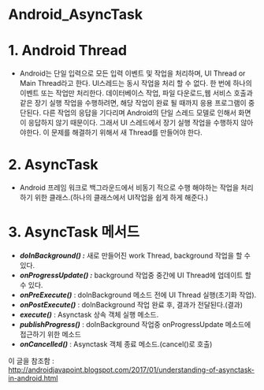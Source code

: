 # Android_AsyncTask
# 1. Android Thread
* Android는 단일 입력으로 모든 입력 이벤트 및 작업을 처리하며, UI Thread or Main Thread라고 한다. UI스레드는 동시 작업을 처리 할 수 없다. 한 번에 하나의 이벤트 또는 작업만 처리한다. 데이터베이스 작업, 파일 다운로드,웹 서비스 호출과 같은 장기 실행 작업을 수행하려면, 해당 작업이 완료 될 때까지 응용 프로그램이 중단된다. 다른 작업의 응답을 기다리며 Android의 단일 스레드 모델로 인해서 화면이 응답하지 않기 때문이다. 그래서 UI 스레드에서 장기 실행 작업을 수행하지 않아야한다. 이 문제를 해결하기 위해서 새 Thread를 만들어야 한다.
# 2. AsyncTask
* Android 프레임 워크로 백그라운드에서 비동기 적으로 수행 해야하는 작업을 처리하기 위한 클래스.(하나의 클래스에서 UI작업을 쉽게 하게 해준다.)
# 3. AsyncTask 메서드
* ___doInBackground() :___ 새로 만들어진 work Thread, background 작업을 할 수 있다.  
* ___onProgressUpdate() :___ background 작업중 중간에 UI Thread에 업데이트 할 수 있다.  
* ___onPreExecute()___ : doInBackground 메소드 전에 UI Thread 실행(초기화 작업).  
* ___onPostExecute()___ : doInBackground 작업 완료 후, 결과가 전달된다.(결과)  
* ___execute()___ : Asynctask 상속 객체 실행 메소드.
* ___publishProgress()___ : doInBackground 작업중 onProgressUpdate 메소드에 접근하기 위한 메소드
* ___onCancelled()___ : Asynctask 객체 종료 메소드.(cancel()로 호출)  
  
이 글을 참조함 : <http://androidjavapoint.blogspot.com/2017/01/understanding-of-asynctask-in-android.html>

    
